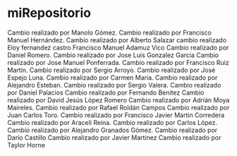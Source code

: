 # miRepositorio
Cambio realizado por Manolo Gómez.
Cambio realizado por Francisco Manuel Hernández.
Cambio realizado por Alberto Salazar
cambio realizado Eloy fernandez castro
Francisco Manuel Adamuz Vico
Cambio realizado por Daniel Romero.
Cambio realizado por Jose Luis Gonzalez Garcia
Cambio realizado por Jose Manuel Ponferrada.
Cambio realizado por Francisco Ruiz Martín.
Cambio realizado por Sergio Arroyo.
Cambio realizado por José Espejo Luna.
Cambio realizado por Carmen Maria.
Cambio realizado por Alejandro Esteban.
Cambio realizado por Sergio Valera.
Cambio realizado por Daniel Palacios
Cambio realizado por Fernando Benitez
Cambio realizado por David Jesús López Romero
Cambio realizado por Adrián Moya Maireles.
Cambio realizado por Rafael Roldán Campos
Cambio realizado por Juan Carlos Toro.
Cambio realizado por Francisco Javier Martin Corredera
Cambio realizado por Araceli Reina.
Cambio realizado por Carlos López.
Cambio realizado por Alejandro Granados Gómez.
Cambio realizado por Darío Castillo
Cambio realizado por Javier Martinez
Cambio realizado por Taylor Horne